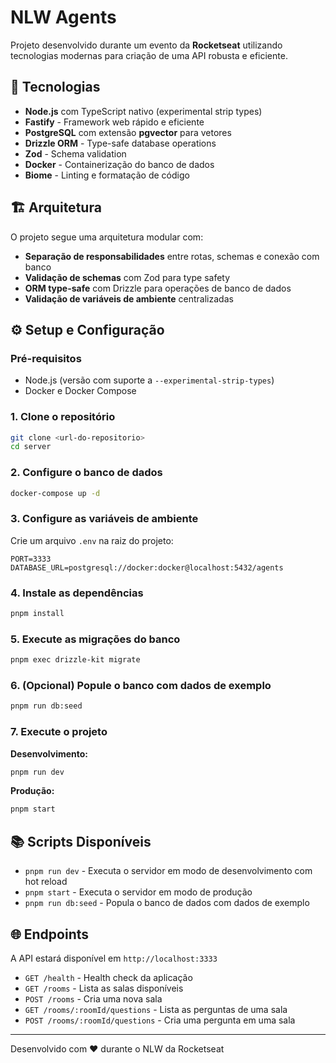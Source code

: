 # NLW Agents

Projeto desenvolvido durante um evento da **Rocketseat** utilizando tecnologias modernas para criação de uma API robusta e eficiente.

## 🚀 Tecnologias

- **Node.js** com TypeScript nativo (experimental strip types)
- **Fastify** - Framework web rápido e eficiente
- **PostgreSQL** com extensão **pgvector** para vetores
- **Drizzle ORM** - Type-safe database operations
- **Zod** - Schema validation
- **Docker** - Containerização do banco de dados
- **Biome** - Linting e formatação de código

## 🏗️ Arquitetura

O projeto segue uma arquitetura modular com:

- **Separação de responsabilidades** entre rotas, schemas e conexão com banco
- **Validação de schemas** com Zod para type safety
- **ORM type-safe** com Drizzle para operações de banco de dados
- **Validação de variáveis de ambiente** centralizadas

## ⚙️ Setup e Configuração

### Pré-requisitos

- Node.js (versão com suporte a `--experimental-strip-types`)
- Docker e Docker Compose

### 1. Clone o repositório

```bash
git clone <url-do-repositorio>
cd server
```

### 2. Configure o banco de dados

```bash
docker-compose up -d
```

### 3. Configure as variáveis de ambiente

Crie um arquivo `.env` na raiz do projeto:

```env
PORT=3333
DATABASE_URL=postgresql://docker:docker@localhost:5432/agents
```

### 4. Instale as dependências

```bash
pnpm install
```

### 5. Execute as migrações do banco

```bash
pnpm exec drizzle-kit migrate
```

### 6. (Opcional) Popule o banco com dados de exemplo

```bash
pnpm run db:seed
```

### 7. Execute o projeto

**Desenvolvimento:**

```bash
pnpm run dev
```

**Produção:**

```bash
pnpm start
```

## 📚 Scripts Disponíveis

- `pnpm run dev` - Executa o servidor em modo de desenvolvimento com hot reload
- `pnpm start` - Executa o servidor em modo de produção
- `pnpm run db:seed` - Popula o banco de dados com dados de exemplo

## 🌐 Endpoints

A API estará disponível em `http://localhost:3333`

- `GET /health` - Health check da aplicação
- `GET /rooms` - Lista as salas disponíveis
- `POST /rooms` - Cria uma nova sala
- `GET /rooms/:roomId/questions` - Lista as perguntas de uma sala
- `POST /rooms/:roomId/questions` - Cria uma pergunta em uma sala

---

Desenvolvido com ❤️ durante o NLW da Rocketseat
